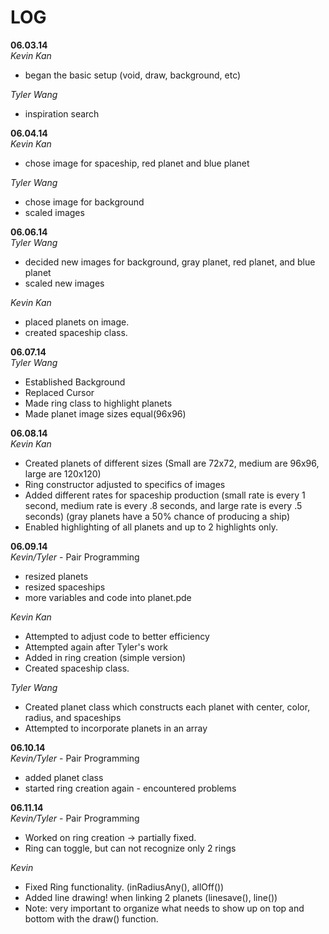 LOG
===

**06.03.14**<br>
*Kevin Kan* <br>
- began the basic setup (void, draw, background, etc)

*Tyler Wang* 
- inspiration search

**06.04.14**<br>
*Kevin Kan* <br>
- chose image for spaceship, red planet and blue planet

*Tyler Wang* <br>
- chose image for background
- scaled images

**06.06.14**<br>
*Tyler Wang* <br>
- decided new images for background, gray planet, red planet, and blue planet
- scaled new images

*Kevin Kan* <br>
- placed planets on image.
- created spaceship class.

**06.07.14**<br>
*Tyler Wang* <br>
- Established Background
- Replaced Cursor
- Made ring class to highlight planets
- Made planet image sizes equal(96x96)

**06.08.14**<br>
*Kevin Kan* <br>
- Created planets of different sizes (Small are 72x72, medium are 96x96, large are  120x120)
- Ring constructor adjusted to specifics of images
- Added different rates for spaceship production
(small rate is every 1 second, medium rate is every .8 seconds, and large rate is every .5 seconds)
(gray planets have a 50% chance of producing a ship)
- Enabled highlighting of all planets and up to 2 highlights only. 

**06.09.14**<br>
*Kevin/Tyler* - Pair Programming <br>
- resized planets
- resized spaceships
- more variables and code into planet.pde

*Kevin Kan* <br>
- Attempted to adjust code to better efficiency
- Attempted again after Tyler's work
- Added in ring creation (simple version)
- Created spaceship class.

*Tyler Wang* <br>
- Created planet class which constructs each planet with center, color, radius, and spaceships
- Attempted to incorporate planets in an array

**06.10.14**<br>
*Kevin/Tyler* - Pair Programming <br>
- added planet class
- started ring creation again - encountered problems 

**06.11.14** <br>
*Kevin/Tyler* - Pair Programming <br>
- Worked on ring creation -> partially fixed.
- Ring can toggle, but can not recognize only 2 rings

*Kevin* <br>
- Fixed Ring functionality. (inRadiusAny(), allOff())
- Added line drawing! when linking 2 planets (linesave(), line())
- Note: very important to organize what needs to show up on top and bottom with the draw() function.





